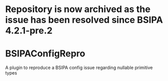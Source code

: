 # Repository is now archived as the issue has been resolved since BSIPA 4.2.1-pre.2

# BSIPAConfigRepro
A plugin to reproduce a BSIPA config issue regarding nullable primitive types

